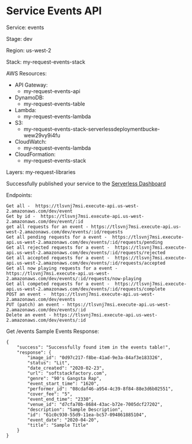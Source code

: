 # Service Events API

Service: events

Stage: dev

Region: us-west-2

Stack: my-request-events-stack

AWS Resources: 
   - API Gateway:
        - my-request-events-api
   - DynamoDB:
        - my-request-events-table
   - Lambda: 
        - my-request-events-lambda
   - S3:
        - my-request-events-stack-serverlessdeploymentbucke-wew29vy9i4fu
   - CloudWatch:
        - my-request-events-lambda
   - CloudFormation: 
        - my-request-events-stack

Layers: my-request-libraries

Successfully published your service to the [Serverless Dashboard](https://dashboard.serverless.com/tenants/softstack/applications/my-request/services/events/stage/dev/region/us-west-2)

Endpoints:

    Get all -  https://tlsvnj7msi.execute-api.us-west-2.amazonaws.com/dev/event
    Get by id -  https://tlsvnj7msi.execute-api.us-west-2.amazonaws.com/dev/event/:id
    get all requests for an event - https://tlsvnj7msi.execute-api.us-west-2.amazonaws.com/dev/events/:id/requests
    Get all pending requests for a event -  https://tlsvnj7msi.execute-api.us-west-2.amazonaws.com/dev/events/:id/requests/pending
    Get all rejected requests for a event -  https://tlsvnj7msi.execute-api.us-west-2.amazonaws.com/dev/events/:id/requests/rejected
    Get all accepted requests for a event -  https://tlsvnj7msi.execute-api.us-west-2.amazonaws.com/dev/events/:id/requests/accepted
    Get all now playing requests for a event -  https://tlsvnj7msi.execute-api.us-west-2.amazonaws.com/dev/events/:id/requests/now-playing
    Get all competed requests for a event -  https://tlsvnj7msi.execute-api.us-west-2.amazonaws.com/dev/events/:id/requests/complete
    POST an event -  https://tlsvnj7msi.execute-api.us-west-2.amazonaws.com/dev/events
    PUT (patch) an event - https://tlsvnj7msi.execute-api.us-west-2.amazonaws.com/dev/events/:id
    Delete an event - https://tlsvnj7msi.execute-api.us-west-2.amazonaws.com/dev/events/:id

Get /events 
Sample Events Response:

    {
        "success": "Successfully found item in the events table!",
        "response": {
            "image_id": "0d97c217-f8be-41ad-9e3a-84af3e183326",
            "status": "Lit",
            "date_created": "2020-02-23",
            "url": "softstackfactory.com",
            "genre": "90's Gangsta Rap",
            "event_start_time": "1620",
            "performer_id": "08cdaf46-a954-4c39-8f84-88e3d6b02551",
            "cover_fee": "5",
            "event_end_time": "2330",
            "venue_id": "d7cfa70b-8684-43ac-b72e-7005dcf27202",
            "description": "Sample Description",
            "id": "61c0c930-55d9-11ea-bc57-094861885104",
            "event_date": "2020-04-20",
            "title": "Sample Title"
        }
    }



